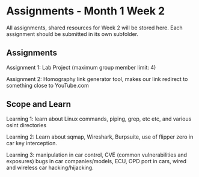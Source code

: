 # Assignments - Month 1 Week 2

All assignments, shared resources for Week 2 will be stored here. Each assignment should be submitted in its own subfolder.

## Assignments

Assignment 1: Lab Project (maximum group member limit: 4)

Assignment 2: Homography link generator tool, makes our link redirect to something close to YouTube.com

## Scope and Learn

Learning 1: learn about Linux commands, piping, grep, etc etc, and various osint directories

Learning 2: Learn about sqmap, Wireshark, Burpsuite, use of flipper zero in car key interception. 

Learning 3: manipulation in car control, CVE (common vulnerabilities and exposures) bugs in car companies/models, ECU, OPD port in cars, wired and wireless car hacking/hijacking.
